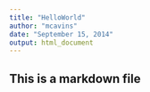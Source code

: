 ```yaml
---
title: "HelloWorld"
author: "mcavins"
date: "September 15, 2014"
output: html_document
---
```


## This is a markdown file
